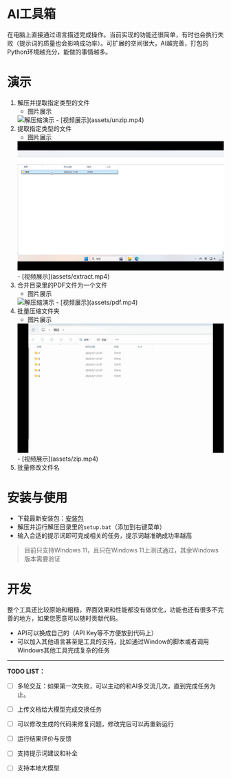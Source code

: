# AI工具箱

在电脑上直接通过语言描述完成操作。当前实现的功能还很简单，有时也会执行失败（提示词的质量也会影响成功率）。可扩展的空间很大，AI越完善，打包的Python环境越充分，能做的事情越多。

# 演示

1. 解压并提取指定类型的文件
   - 图片展示
   <img src="./assets/unzip.gif" alt="解压缩演示" style="width:500px;">
   - [视频展示](assets/unzip.mp4)
2. 提取指定类型的文件
   - 图片展示
   <img src="./assets/extract.gif" alt="解压缩演示" style="width:500px;">
   - [视频展示](assets/extract.mp4)
3. 合并目录里的PDF文件为一个文件
	- 图片展示
   <img src="./assets/pdf.gif" alt="解压缩演示" style="width:500px;">
   - [视频展示](assets/pdf.mp4)
4. 批量压缩文件夹
   - 图片展示
   <img src="./assets/zip.gif" alt="批量压缩演示" style="width:500px;">
   - [视频展示](assets/zip.mp4)
5. 批量修改文件名

# 安装与使用

- 下载最新安装包：[安装包](https://github.com/honeytidy/aitool/releases/latest)
- 解压并运行解压目录里的`setup.bat`（添加到右键菜单）
- 输入合适的提示词即可完成相关的任务，提示词越准确成功率越高

> 目前只支持Windows 11，且只在Windows 11上测试通过，其余Windows版本需要验证

# 开发

整个工具还比较原始和粗糙，界面效果和性能都没有做优化，功能也还有很多不完善的地方，如果您愿意可以随时贡献代码。

- API可以换成自己的（API Key等不方便放到代码上）
- 可以加入其他语言甚至是工具的支持，比如通过Window的脚本或者调用Windows其他工具完成复杂的任务

------

**TODO LIST：**

- [ ] 多轮交互：如果第一次失败，可以主动的和AI多交流几次，直到完成任务为止。
- [ ] 上传文档给大模型完成交换任务
- [ ] 可以修改生成的代码来修复问题，修改完后可以再重新运行
- [ ] 运行结果评价与反馈
- [ ] 支持提示词建议和补全
- [ ] 支持本地大模型

